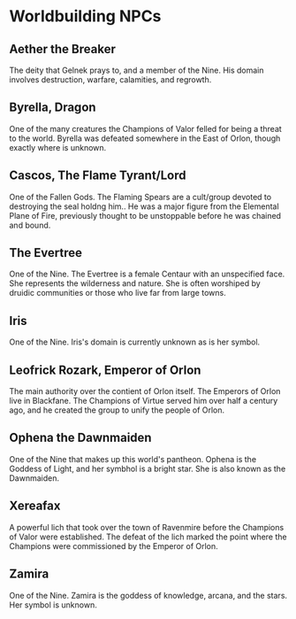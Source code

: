 # Worldbuilding NPCs

## Aether the Breaker 

The deity that Gelnek prays to, and a member of the Nine. His domain involves destruction, warfare, calamities, and regrowth.

## Byrella, Dragon 

One of the many creatures the Champions of Valor felled for being a threat to the world. Byrella was defeated somewhere in the East of Orlon, though exactly where is unknown.

## Cascos, The Flame Tyrant/Lord 

One of the Fallen Gods. The Flaming Spears are a cult/group devoted to destroying the seal holdng him.. He was a major figure from the Elemental Plane of Fire, previously thought to be unstoppable before he was chained and bound.

## The Evertree 

One of the Nine. The Evertree is a female Centaur with an unspecified face. She represents the wilderness and nature. She is often worshiped by druidic communities or those who live far from large towns.

## Iris 

One of the Nine. Iris's domain is currently unknown as is her symbol.

## Leofrick Rozark, Emperor of Orlon 

The main authority over the contient of Orlon itself. The Emperors of Orlon live in Blackfane. The Champions of Virtue served him over half a century ago, and he created the group to unify the people of Orlon.

## Ophena the Dawnmaiden 

One of the Nine that makes up this world's pantheon. Ophena is the Goddess of Light, and her symbhol is a bright star. She is also known as the Dawnmaiden.

## Xereafax 

A powerful lich that took over the town of Ravenmire before the Champions of Valor were established. The defeat of the lich marked the point where the Champions were commissioned by the Emperor of Orlon.

## Zamira 

One of the Nine. Zamira is the goddess of knowledge, arcana, and the stars. Her symbol is unknown.
